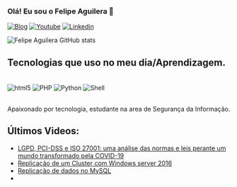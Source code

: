 
### Olá! Eu sou o Felipe Aguilera 🖖

[![Blog](https://img.shields.io/website?label=FelipeAguileraBertolini.com&style=for-the-badge&url=https://felipeaguilerabertolini.com/)](https://felipeaguilerabertolini.com)
[![Youtube](https://img.shields.io/badge/YouTube-FF0000?style=for-the-badge&logo=youtube&logoColor=white)](https://www.youtube.com/channel/UCmxS_cnOONLbuIcV2T9XyGw)
[![Linkedin](https://img.shields.io/badge/LinkedIn-0077B5?style=for-the-badge&logo=linkedin&logoColor=white)](https://www.linkedin.com/in/felipe-aguilera-bertolini-4218a4181/)

![Felipe Aguilera GitHub stats](https://github-readme-stats.vercel.app/api?username=feaguilera&show_icons=true&theme=radical)

## Tecnologias que uso no meu dia/Aprendizagem.

<div style="display: inline_bloc"><br/>
	<img align="center" alt="html5" src="https://img.shields.io/badge/HTML-239120?style=for-the-badge&logo=html5&logoColor=white"/>
	<img align="center" alt="PHP" src="https://img.shields.io/badge/Python-14354C?style=for-the-badge&logo=python&logoColor=white" />
	<img align="center" alt="Python" src="https://img.shields.io/badge/PHP-777BB4?style=for-the-badge&logo=php&logoColor=white" />
	<img align="center" alt="Shell" src="https://img.shields.io/badge/Shell_Script-121011?style=for-the-badge&logo=gnu-bash&logoColor=white" />
</div><br/>

Apaixonado por tecnologia, estudante na area de Segurança da Informação.

## Últimos Videos:
- [LGPD, PCI-DSS e ISO 27001: uma análise das normas e leis perante um mundo transformado pela COVID-19](https://www.youtube.com/watch?v=Vk5FcadoCWI&t=80s)<br/>
- [Replicação de um Cluster com Windows server 2016](https://www.youtube.com/watch?v=dwZLh_coLCg)<br/>
- [ Replicação de dados no MySQL](https://www.youtube.com/watch?v=_JT5PNkkAGE)<br/>
- []()<br/>
